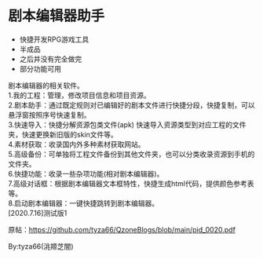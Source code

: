 # 剧本编辑器助手
- 快捷开发RPG游戏工具
- 半成品
- 之后并没有完全做完
- 部分功能可用

剧本编辑器的相关软件。  
1.我的工程：管理，修改项目信息和项目资源。  
2.剧本助手：通过既定规则对已编辑好的剧本文件进行快捷分段，快捷复制，可以悬浮窗按照序号快速复制。  
3.快速导入：快捷分解资源包类文件(apk) 快速导入资源类型到对应工程的文件夹，快速更换新旧版的skin文件等。  
4.素材获取：收录国内外多种素材获取网站。  
5.高级备份：可单独将工程文件备份到其他文件夹，也可以分类收录资源到手机的文件夹。  
6.快捷功能：收录一些杂项功能(相对剧本编辑器)。  
7.高级对话框：根据剧本编辑器文本框特性，快捷生成html代码，提供颜色参考表等。  
8.启动剧本编辑器：一键快捷跳转到剧本编辑器。  
[2020.7.16]测试版1  

原帖：https://github.com/tyza66/QzoneBlogs/blob/main/pid_0020.pdf

By:tyza66(洮羱芝闇)  